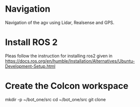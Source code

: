 # Navigation
Navigation of the agv using Lidar, Realsense and GPS.
# Install ROS 2
Pleas follow the instruction for installing ros2 given in https://docs.ros.org/en/humble/Installation/Alternatives/Ubuntu-Development-Setup.html 
# Create the Colcon workspace
mkdir -p ~/bot_one/src
cd ~/bot_one/src
git clone 
